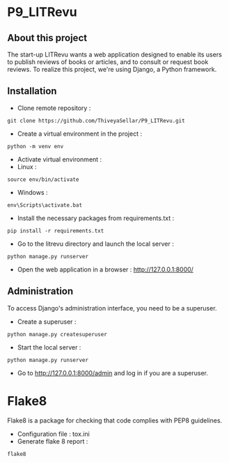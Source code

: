 # P9_LITRevu

## About this project

The start-up LITRevu wants a web application designed to enable its users to publish reviews of books or articles, and to consult or request book reviews.
To realize this project, we're using Django, a Python framework.

## Installation


- Clone remote repository :

```
git clone https://github.com/ThiveyaSellar/P9_LITRevu.git
```

- Create a virtual environment in the project :
```
python -m venv env
```

- Activate virtual environment :
- Linux :
```
source env/bin/activate
```
- Windows :
```
env\Scripts\activate.bat
```

- Install the necessary packages from requirements.txt :
```
pip install -r requirements.txt
```
- Go to the litrevu directory and launch the local server :
```
python manage.py runserver
```
- Open the web application in a browser :
http://127.0.0.1:8000/

## Administration

To access Django's administration interface, you need to be a superuser.

- Create a superuser :
```
python manage.py createsuperuser
```
- Start the local server :
```
python manage.py runserver
```
- Go to http://127.0.0.1:8000/admin and log in if you are a superuser.

# Flake8

Flake8 is a package for checking that code complies with PEP8 guidelines.
- Configuration file : tox.ini
- Generate flake 8 report :
```
flake8
```